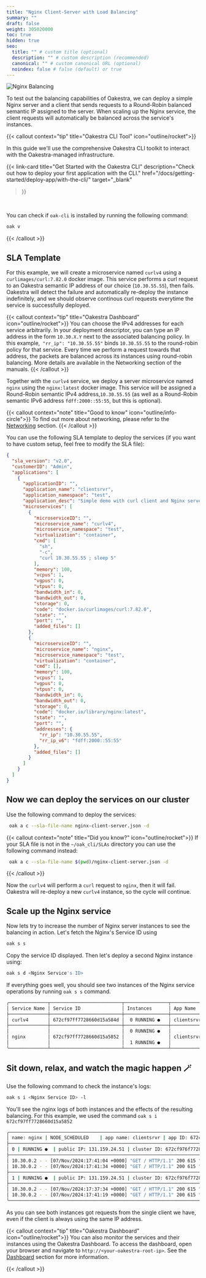 ```yaml
---
title: "Nginx Client-Server with Load Balancing"
summary: ""
draft: false
weight: 305020000
toc: true
hidden: true
seo:
  title: "" # custom title (optional)
  description: "" # custom description (recommended)
  canonical: "" # custom canonical URL (optional)
  noindex: false # false (default) or true
---
```


![Nginx Balancing](balancing.png)

To test out the balancing capabilities of Oakestra, we can deploy a simple Nginx server and a client that sends requests to a Round-Robin balanced semantic IP assigned to the server. When scaling up the Nginx service, the client requests will automatically be balanced across the service's instances.

{{< callout context="tip" title="Oakestra CLI Tool" icon="outline/rocket">}}

In this guide we'll use the comprehensive Oakestra CLI toolkit to interact with the Oakestra-managed infrastructure.

{{< link-card
  title="Get Started with the Oakestra CLI"
  description="Check out how to deploy your first application with the CLI."
  href="/docs/getting-started/deploy-app/with-the-cli/"
  target="_blank"
>}}
<br>

You can check if `oak-cli` is installed by running the following command:

```bash
oak v
```

 {{< /callout >}}

## SLA Template

For this example, we will create a microservice named `curlv4` using a `curlimages/curl:7.82.0` docker image. This service performs a curl request to an Oakestra semantic IP address of our choice (`10.30.55.55`), then fails. Oakestra will detect the failure and automatically re-deploy the instance indefinitely, and we should observe continous curl requests everytime the service is successfully deployed.

{{< callout context="tip" title="Oakestra Dashboard" icon="outline/rocket">}}
  You can choose the IPv4 addresses for each service arbitrarily. In your deployment descriptor, you can type an IP address in the form `10.30.X.Y` next to the associated balancing policy. In this example,` "rr_ip": "10.30.55.55"`  binds `10.30.55.55` to the round-robin policy for that service. Every time we perform a request towards that address, the packets are balanced across its instances using round-robin balancing. More details are available in the Networking section of the manuals. 
{{< /callout >}}

Together with the `curlv4` service, we deploy a server microservice named `nginx` using the `nginx:latest` docker image. This service will be assigned a Round-Robin semantic IPv4 address,`10.30.55.55` (as well as a Round-Robin semantic IPv6 address `fdff:2000::55:55`, but this is optional).

{{< callout context="note" title="Good to know" icon="outline/info-circle">}}
To find out more about networking, please refer to the [Networking](/docs/manuals/networking-internals) section.
{{< /callout >}}

You can use the following SLA template to deploy the services (if you want to have custom setup, feel free to modify the SLA file):

```json {title="~/oak_cli/SLAs/nginx-client-server.json"}
{
  "sla_version": "v2.0",
  "customerID": "Admin",
  "applications": [
    {
      "applicationID": "",
      "application_name": "clientsrvr",
      "application_namespace": "test",
      "application_desc": "Simple demo with curl client and Nginx server",
      "microservices": [
        {
          "microserviceID": "",
          "microservice_name": "curlv4",
          "microservice_namespace": "test",
          "virtualization": "container",
          "cmd": [
            "sh",
            "-c",
            "curl 10.30.55.55 ; sleep 5"
          ],
          "memory": 100,
          "vcpus": 1,
          "vgpus": 0,
          "vtpus": 0,
          "bandwidth_in": 0,
          "bandwidth_out": 0,
          "storage": 0,
          "code": "docker.io/curlimages/curl:7.82.0",
          "state": "",
          "port": "",
          "added_files": []
        },
        {
          "microserviceID": "",
          "microservice_name": "nginx",
          "microservice_namespace": "test",
          "virtualization": "container",
          "cmd": [],
          "memory": 100,
          "vcpus": 1,
          "vgpus": 0,
          "vtpus": 0,
          "bandwidth_in": 0,
          "bandwidth_out": 0,
          "storage": 0,
          "code": "docker.io/library/nginx:latest",
          "state": "",
          "port": "",
          "addresses": {
            "rr_ip": "10.30.55.55",
            "rr_ip_v6": "fdff:2000::55:55"
          },
          "added_files": []
        }
      ]
    }
  ]
}
```

## Now we can deploy the services on our cluster

Use the following command to deploy the services:

```bash
 oak a c --sla-file-name nginx-client-server.json -d
```

{{< callout context="note" title="Did you know?" icon="outline/rocket">}} If your SLA file is not in the `~/oak_cli/SLAs` directory you can use the following command instead:

```bash
 oak a c --sla-file-name $(pwd)/nginx-client-server.json -d
```

 {{< /callout >}}

Now the `curlv4` will perform a `curl` request to `nginx`, then it will fail. Oakestra will re-deploy a new `curlv4` instance, so the cycle will continue.

## Scale up the Nginx service

Now lets try to increase the number of Nginx server instances to see the balancing in action.
Let's fetch the Nginx's Service ID using 
```bash
oak s s
```

Copy the service ID displayed. Then let's deploy a second Nginx instance using:
```bash
oak s d <Nginx Service's ID>
```

If everything goes well, you should see two instances of the Nginx service operations by running `oak s s` command.
```bash
╭──────────────┬──────────────────────────┬────────────────┬────────────┬──────────────────────────╮
│ Service Name │ Service ID               │ Instances      │ App Name   │ App ID                   │
├──────────────┼──────────────────────────┼────────────────┼────────────┼──────────────────────────┤
│ curlv4       │ 672cf97ff7728660d15a584d │  0 RUNNING ●   │ clientsrvr │ 672cf97fa3ba9aac11ea11af │
├──────────────┼──────────────────────────┼────────────────┼────────────┼──────────────────────────┤
│              │                          │  0 RUNNING ●   │            │                          │
│ nginx        │ 672cf97ff7728660d15a5852 │                │ clientsrvr │ 672cf97fa3ba9aac11ea11af │
│              │                          │  1 RUNNING ●   │            │                          │
╰──────────────┴──────────────────────────┴────────────────┴────────────┴──────────────────────────╯
```


## Sit down, relax, and watch the magic happen 🪄
Use the following command to check the instance's logs:
```bash
oak s i <Nginx Service ID> -l
```
You'll see the nginx logs of both instances and the effects of the resulting balancing.
For this example, we used the command `oak s i 672cf97ff7728660d15a5852`

```bash
╭───────────────────────────────────────────────────────────────────────────────────────────────╮
│ name: nginx | NODE_SCHEDULED    | app name: clientsrvr | app ID: 672cf97fa3ba9aac11ea11af     │
├───────────────────────────────────────────────────────────────────────────────────────────────┤
│ 0 | RUNNING ●  | public IP: 131.159.24.51 | cluster ID: 672cf976f7728660d15a583e | Logs :     │
├───────────────────────────────────────────────────────────────────────────────────────────────┤
│ 10.30.0.2 - - [07/Nov/2024:17:41:04 +0000] "GET / HTTP/1.1" 200 615 "-" "curl/7.82.0-DEV" "-" │
│ 10.30.0.2 - - [07/Nov/2024:17:41:34 +0000] "GET / HTTP/1.1" 200 615 "-" "curl/7.82.0-DEV" "-" │
├───────────────────────────────────────────────────────────────────────────────────────────────┤
│ 1 | RUNNING ●  | public IP: 131.159.24.51 | cluster ID: 672cf976f7728660d15a583e | Logs :     │
├───────────────────────────────────────────────────────────────────────────────────────────────┤
│ 10.30.0.2 - - [07/Nov/2024:17:37:34 +0000] "GET / HTTP/1.1" 200 615 "-" "curl/7.82.0-DEV" "-" │
│ 10.30.0.2 - - [07/Nov/2024:17:41:19 +0000] "GET / HTTP/1.1" 200 615 "-" "curl/7.82.0-DEV" "-" │
╰───────────────────────────────────────────────────────────────────────────────────────────────╯
```

As you can see both instances got requests from the single client we have, even if the client is always using the same IP address. 

{{< callout context="tip" title="Oakestra Dashboard" icon="outline/rocket">}}
You can also monitor the services and their instances using the Oakestra Dashboard. To access the dashboard, open your browser and navigate to `http://<your-oakestra-root-ip>`. See the [Dashboard](/docs/getting-started/deploy-app/with-the-dashboard) section for more information.

 {{< /callout >}}
